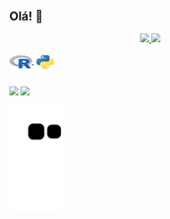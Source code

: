 ## Olá! 👋

<div align="center">
  <a href="https://github.com/biagoncalves">
  <img width="42%" src="https://github-readme-stats.vercel.app/api?username=biagoncalves&show_icons=true&theme=swift&include_all_commits=true&&count_private=true"/>
  <img width="51%" src="https://github-readme-stats.vercel.app/api/top-langs/?username=biagoncalves&layout=compact&langs_count=7&theme=swift"/>
</div>
<div style="display: inline_block"><br>
  <img align="center" alt="Bia-R" height="30" width="40" src="https://raw.githubusercontent.com/devicons/devicon/master/icons/r/r-original.svg">
  <img align="center" alt="Bia-Python" height="30" width="40" src="https://raw.githubusercontent.com/devicons/devicon/master/icons/python/python-original.svg">
</div>
  
  ##
 
<div> 
  <a href="https://www.linkedin.com/in/beatriz-de-oliveira-goncalves/" target="_blank"><img src="https://img.shields.io/badge/-LinkedIn-%230077B5?style=for-the-badge&logo=linkedin&logoColor=white" target="_blank"></a> 
  <a href="https://twitter.com/sixpencepoorer/" target="_blank"><img src="https://img.shields.io/badge/Twitter-1DA1F2?style=for-the-badge&logo=twitter&logoColor=white" target="_blank"></a> 
  
  ![Snake animation](https://github.com/biagoncalves/biagoncalves/blob/output/github-contribution-grid-snake.svg)
 
</div>
